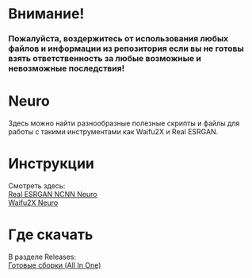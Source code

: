 # Внимание!
### Пожалуйста, воздержитесь от использования любых файлов и информации из репозитория если вы не готовы взять ответственность за любые возможные и невозможные последствия!
# Neuro
Здесь можно найти разнообразные полезные скрипты и файлы для работы с такими инструментами как Waifu2X и Real ESRGAN.
# Инструкции
Смотреть здесь:\
[Real ESRGAN NCNN Neuro](https://github.com/Shedou/Neuro/tree/main/Real%20ESRGAN%20NCNN%20Neuro)\
[Waifu2X Neuro](https://github.com/Shedou/Neuro/tree/main/Waifu2X%20Neuro)
# Где скачать
В разделе Releases:\
[Готовые сборки (All In One)](https://github.com/Shedou/Neuro/releases)
